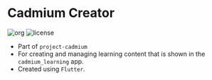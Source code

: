 # Cadmium Creator

![org](https://img.shields.io/badge/org-c3n7-9cf)
![license](https://img.shields.io/badge/license-%09AGPL--3.0--or--later-blue)

- Part of `project-cadmium`
- For creating and managing learning content that is shown in the `cadmium_learning` app.
- Created using `Flutter`.
